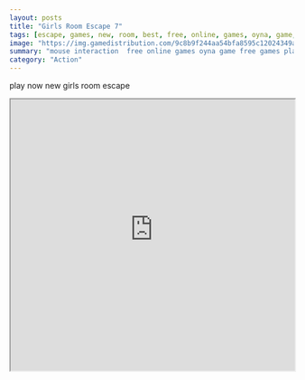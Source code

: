 ```yaml
---
layout: posts
title: "Girls Room Escape 7"
tags: [escape, games, new, room, best, free, online, games, oyna, game, free, games, play, play, games]
image: "https://img.gamedistribution.com/9c8b9f244aa54bfa8595c12024349a88.jpg"
summary: "mouse interaction  free online games oyna game free games play play games"
category: "Action"
---
```


play now new girls room escape

<iframe width="100%" height="480px;" src="https://flash.gamedistribution.com?game=9c8b9f244aa54bfa8595c12024349a88"></iframe>
